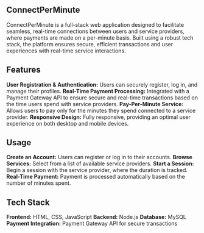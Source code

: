 ## ConnectPerMinute
ConnectPerMinute is a full-stack web application designed to facilitate seamless, real-time connections between users and service providers, where payments are made on a per-minute basis. Built using a robust tech stack, the platform ensures secure, efficient transactions and user experiences with real-time service interactions.

## Features
**User Registration & Authentication:** Users can securely register, log in, and manage their profiles.
**Real-Time Payment Processing:** Integrated with a Payment Gateway API to ensure secure and real-time transactions based on the time users spend with service providers.
**Pay-Per-Minute Service:** Allows users to pay only for the minutes they spend connected to a service provider.
**Responsive Design:** Fully responsive, providing an optimal user experience on both desktop and mobile devices.

## Usage
**Create an Account:** Users can register or log in to their accounts.
**Browse Services:** Select from a list of available service providers.
**Start a Session:** Begin a session with the service provider, where the duration is tracked.
**Real-Time Payment:** Payment is processed automatically based on the number of minutes spent.

## Tech Stack
**Frontend:** HTML, CSS, JavaScript
**Backend:** Node.js
**Database:** MySQL
**Payment Integration:** Payment Gateway API for secure transactions
